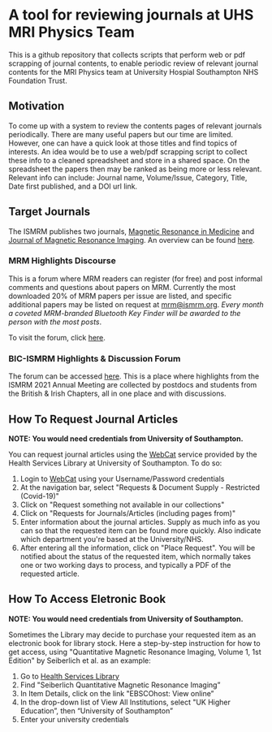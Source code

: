 # A tool for reviewing journals at UHS MRI Physics Team

This is a github repository that collects scripts that perform web or pdf scrapping of journal contents, to enable periodic review of relevant journal contents for the MRI Physics team at University Hospial Southampton NHS Foundation Trust.

## Motivation

To come up with a system to review the contents pages of relevant journals periodically. There are many useful papers but our time are limited. However, one can have a quick look at those titles and find topics of interests. An idea would be to use a web/pdf scrapping script to collect these info to a cleaned spreadsheet and store in a shared space. On the spreadsheet the papers then may be ranked as being more or less relevant. Relevant info can include: Journal name, Volume/Issue, Category, Title, Date first published, and a DOI url link.

## Target Journals

The ISMRM publishes two journals, [Magnetic Resonance in Medicine](https://onlinelibrary.wiley.com/journal/15222594) and [Journal of Magnetic Resonance Imaging](https://onlinelibrary.wiley.com/journal/15222586). An overview can be found [here](https://www.ismrm.org/membership-journals/journals/).

### MRM Highlights Discourse

This is a forum where MRM readers can register (for free) and post informal comments and questions about papers on MRM. Currently the most downloaded 20% of MRM papers per issue are listed, and specific additional papers may be listed on request at mrm@ismrm.org. *Every month a coveted MRM-branded Bluetooth Key Finder will be awarded to the person with the most posts*.

To visit the forum, click [here](http://mrm.ismrm.org/).

### BIC-ISMRM Highlights & Discussion Forum

The forum can be accessed [here](https://padlet.com/petelally/8rohqk9dxuon5je8). This is a place where highlights from the ISMRM 2021 Annual Meeting are collected by postdocs and students from the British & Irish Chapters, all in one place and with discussions.

## How To Request Journal Articles

**NOTE: You would need credentials from University of Southampton.**

You can request journal articles using the [WebCat](https://www-lib.soton.ac.uk/) service provided by the Health Services Library at University of Southampton. To do so:
 1. Login to [WebCat](https://www-lib.soton.ac.uk/) using your Username/Password credentials
 2. At the navigation bar, select "Requests & Document Supply - Restricted (Covid-19)"
 3. Click on "Request something not available in our collections"
 4. Click on "Requests for Journals/Articles (including pages from)"
 5. Enter information about the journal articles. Supply as much info as you can so that the requested item can be found more quickly. Also indicate which department you're based at the University/NHS.
 6. After entering all the information, click on "Place Request". You will be notified about the status of the requested item, which normally takes one or two working days to process, and typically a PDF of the requested article.

## How To Access Eletronic Book

**NOTE: You would need credentials from University of Southampton.**

Sometimes the Library may decide to purchase your requested item as an electronic book for library stock. Here a step-by-step instruction for how to get access, using "Quantitative Magnetic Resonance Imaging, Volume 1, 1st Edition" by Seiberlich et al. as an example:

1. Go to [Health Services Library](https://library.soton.ac.uk/hsl)
2. Find "Seiberlich Quantitative Magnetic Resonance Imaging”
3. In Item Details, click on the link "EBSCOhost: View online”
4. In the drop-down list of View All Institutions, select "UK Higher Education”, then “University of Southampton”
5. Enter your university credentials


